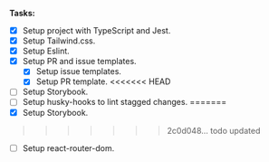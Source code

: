 **Tasks:**

- [x] Setup project with TypeScript and Jest.
- [x] Setup Tailwind.css.
- [x] Setup Eslint.
- [x] Setup PR and issue templates.
    - [x] Setup issue templates.
    - [x] Setup PR template.
<<<<<<< HEAD
- [ ] Setup Storybook.
- [ ] Setup husky-hooks to lint stagged changes.
=======
- [x] Setup Storybook.
>>>>>>> 2c0d048... todo updated
- [ ] Setup react-router-dom.
